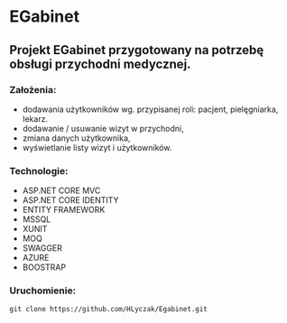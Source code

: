 # EGabinet

## Projekt EGabinet przygotowany na potrzebę obsługi przychodni medycznej. 

### Założenia:
* dodawania użytkowników wg. przypisanej roli:
pacjent, pielęgniarka, lekarz.
* dodawanie / usuwanie wizyt w przychodni,
* zmiana danych użytkownika,
* wyświetlanie listy wizyt i użytkowników.

### Technologie:
* ASP.NET CORE MVC
* ASP.NET CORE IDENTITY
* ENTITY FRAMEWORK
* MSSQL
* XUNIT
* MOQ
* SWAGGER
* AZURE 
* BOOSTRAP

### Uruchomienie:
```
git clone https://github.com/HLyczak/Egabinet.git
```


